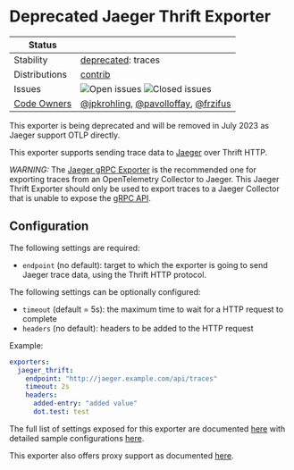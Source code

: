 # Deprecated Jaeger Thrift Exporter

<!-- status autogenerated section -->
| Status        |           |
| ------------- |-----------|
| Stability     | [deprecated]: traces   |
| Distributions | [contrib] |
| Issues        | ![Open issues](https://img.shields.io/github/issues-search/open-telemetry/opentelemetry-collector-contrib?query=is%3Aissue%20is%3Aopen%20label%3Aexporter%2Fjaegerthrifthttp%20&label=open&color=orange&logo=opentelemetry) ![Closed issues](https://img.shields.io/github/issues-search/open-telemetry/opentelemetry-collector-contrib?query=is%3Aissue%20is%3Aclosed%20label%3Aexporter%2Fjaegerthrifthttp%20&label=closed&color=blue&logo=opentelemetry) |
| [Code Owners](https://github.com/open-telemetry/opentelemetry-collector-contrib/blob/main/CONTRIBUTING.md#becoming-a-code-owner)    | [@jpkrohling](https://www.github.com/jpkrohling), [@pavolloffay](https://www.github.com/pavolloffay), [@frzifus](https://www.github.com/frzifus) |

[deprecated]: https://github.com/open-telemetry/opentelemetry-collector#deprecated
[contrib]: https://github.com/open-telemetry/opentelemetry-collector-releases/tree/main/distributions/otelcol-contrib
<!-- end autogenerated section -->

This exporter is being deprecated and will be removed in July 2023 as Jaeger support OTLP directly.

This exporter supports sending trace data to [Jaeger](https://www.jaegertracing.io) over Thrift HTTP.

*WARNING:* The [Jaeger gRPC Exporter](https://github.com/open-telemetry/opentelemetry-collector-contrib/tree/main/exporter/jaegerexporter) is the recommended one for exporting traces from an OpenTelemetry Collector to Jaeger. This Jaeger Thrift Exporter should only be used to export traces to a Jaeger Collector that is unable to expose the [gRPC API](https://www.jaegertracing.io/docs/1.27/apis/#protobuf-via-grpc-stable).

## Configuration

The following settings are required:

- `endpoint` (no default): target to which the exporter is going to send Jaeger trace data,
using the Thrift HTTP protocol.

The following settings can be optionally configured:

- `timeout` (default = 5s): the maximum time to wait for a HTTP request to complete
- `headers` (no default): headers to be added to the HTTP request

Example:

```yaml
exporters:
  jaeger_thrift:
    endpoint: "http://jaeger.example.com/api/traces"
    timeout: 2s
    headers:
      added-entry: "added value"
      dot.test: test
```

The full list of settings exposed for this exporter are documented [here](config.go)
with detailed sample configurations [here](testdata/config.yaml).

This exporter also offers proxy support as documented
[here](https://github.com/open-telemetry/opentelemetry-collector/tree/main/exporter#proxy-support).
